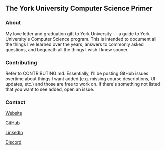 ## The York University Computer Science Primer

### About
My love letter and graduation gift to York University &mdash; a guide to York University's Computer Science program.
This is intended to document all the things I've learned over the years, answers to commonly asked questions, and
bequeath all the things I wish I knew sooner.

### Contributing
Refer to CONTRIBUTING.md. Essentially, I'll be posting GitHub issues overtime about things I want added
(e.g. missing course descriptions, UI updates, etc.) and those are free to work on. If there's something
not listed that you want to see added, open an issue.

### Contact
[Website](https://read.cv/chrisnguyen)  

[GitHub](https://github.com/chrisngyn)  

[LinkedIn](https://www.linkedin.com/in/chrisngyn)  

[Discord](https://discord.gg/x2TMqfwD6V)

